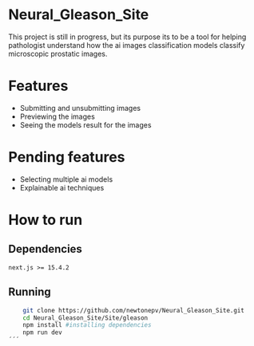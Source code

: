 # Neural_Gleason_Site
This project is still in progress, but its purpose its to be a tool for helping pathologist understand how the ai images classification models classify microscopic prostatic images.
# Features
- Submitting and unsubmitting images
- Previewing the images
- Seeing the models result for the images 
# Pending features
- Selecting multiple ai models
- Explainable ai techniques
# How to run
## Dependencies
    next.js >= 15.4.2
## Running
```bash
    git clone https://github.com/newtonepv/Neural_Gleason_Site.git
    cd Neural_Gleason_Site/Site/gleason
    npm install #installing dependencies
    npm run dev
´´´
